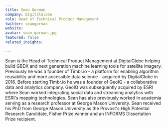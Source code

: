 ```yaml
---
title: Sean Gorman
company: DigitalGlobe
role: Head of Technical Product Management
twitter: seangorman
website: 
avatar: sean-gorman.jpg
featured: false
related_insights:

---
```

Sean is the Head of Technical Product Management at DigitalGlobe helping build GBDX and next generation machine learning tools for satellite imagery.  Previously he was a founder of Timbr.io - a platform for enabling algorithm reusability and more accessible data science - acquired by DigitalGlobe in 2016. Before starting Timbr.io he was a founder of GeoIQ - a collaborative data and analytics company. GeoIQ was subsequently acquired by ESRI where Sean worked integrating social data and streaming analytics with ESRI's mapping technologies. Sean has also previously worked in academia serving as a research professor at George Mason University.  Sean received his PhD from George Mason University as the Provost's High Potential Research Candidate, Fisher Prize winner and an INFORMS Dissertation Prize recipient.
